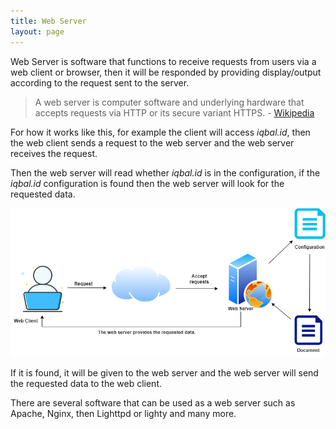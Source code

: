```yaml
---
title: Web Server
layout: page
---
```


Web Server is software that functions to receive requests from users via a web client or browser, then it will be responded by providing display/output according to the request sent to the server.

> A web server is computer software and underlying hardware that accepts requests via HTTP or its secure variant HTTPS. - [Wikipedia](https://en.wikipedia.org/wiki/Web_server)

For how it works like this, for example the client will access _iqbal.id_, then the web client sends a request to the web server and the web server receives the request.

Then the web server will read whether _iqbal.id_ is in the configuration, if the _iqbal.id_ configuration is found then the web server will look for the requested data.

![Web Server](/migrated/blog/img/web-server-process.png)

If it is found, it will be given to the web server and the web server will send the requested data to the web client.

There are several software that can be used as a web server such as Apache, Nginx, then Lighttpd or lighty and many more.

